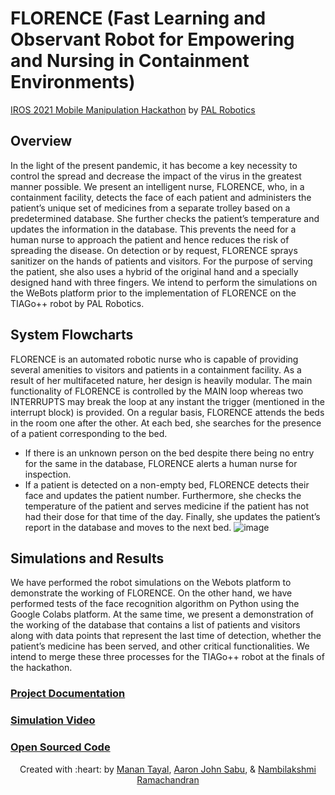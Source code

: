 # FLORENCE (Fast Learning and Observant Robot for Empowering and Nursing in Containment Environments) 
<a href="https://iros2021-mmh.pal-robotics.com/">IROS 2021 Mobile Manipulation Hackathon</a> by <a href="https://pal-robotics.com/">PAL Robotics</a>

## Overview
In the light of the present pandemic, it has become a key necessity to control the spread and decrease the impact of the virus in the greatest manner possible. We present an intelligent nurse, FLORENCE, who, in a containment facility, detects the face of each patient and administers the patient’s unique set of medicines from a separate trolley based on a predetermined database. She further checks the patient’s temperature and updates the information in the database. This prevents the need for a human nurse to approach the patient and hence reduces the risk of spreading the disease. On detection or by request, FLORENCE sprays sanitizer on the hands of patients and visitors. For the purpose of serving the patient, she also uses a hybrid of the original hand and a specially designed hand with three fingers. We intend to perform the simulations on the WeBots platform prior to the implementation of FLORENCE on the TIAGo++ robot by PAL Robotics.

## System Flowcharts
FLORENCE is an automated robotic nurse who is capable of providing several amenities to visitors and patients in a containment facility. As a result of her multifaceted nature, her design is heavily modular. The main functionality of FLORENCE is controlled by the MAIN loop whereas two INTERRUPTS may break the loop
at any instant the trigger (mentioned in the interrupt block) is provided. On a regular basis, FLORENCE attends the beds in the room one after the other. At each 
bed, she searches for the presence of a patient corresponding to the bed.
- If there is an unknown person on the bed despite there being no entry for the same in the database, FLORENCE alerts a human nurse for inspection.
- If a patient is detected on a non-empty bed, FLORENCE detects their face and updates the patient number. Furthermore, she checks the temperature of the patient and serves medicine if the patient has not had their dose for that time of the day. Finally, she updates the patient’s report in the database and moves to the next bed.
![image](https://user-images.githubusercontent.com/42448031/126081273-482a812c-13ae-4c6e-a647-9d082b92e19a.png)

## Simulations and Results

We have performed the robot simulations on the Webots platform to demonstrate the working of FLORENCE. On the other hand, we have performed tests of the face recognition algorithm on Python using the Google Colabs platform. At the same time, we present a demonstration of the working of the database that contains a list of patients and visitors along with data points that represent the last time of detection, whether the patient’s medicine has been served, and other critical functionalities. We intend to merge these three processes for the TIAGo++ robot at the finals of the hackathon.

### [Project Documentation](https://github.com/tayalmanan28/Florence_IROS_2021_MMH/blob/main/Documentation.pdf)
### [Simulation Video](https://youtu.be/tGd-sEsKtbg)
### [Open Sourced Code](https://github.com/tayalmanan28/Florence_IROS_2021_MMH)

<p align='center'>Created with :heart: by <a href="https://github.com/tayalmanan28">Manan Tayal</a>, <a href="https://github.com/aaronjohnsabu1999">Aaron John Sabu</a>, & <a href="https://github.com/rnambilakshmi">Nambilakshmi Ramachandran</a></p>

